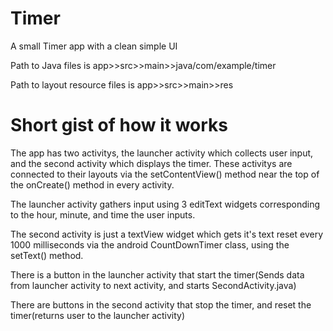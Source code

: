 # Timer
A small Timer app with a clean simple UI

Path to Java files is app>>src>>main>>java/com/example/timer

Path to layout resource files is app>>src>>main>>res

# Short gist of how it works
The app has two activitys, the launcher activity which collects user input, and the second activity which displays the timer. 
These activitys are connected to their layouts via the setContentView() method near the top of the onCreate() method in every
activity. 

The launcher activity gathers input using 3 editText widgets corresponding to the hour, minute, and time the user inputs. 

The second activity is just a textView widget which gets it's text reset every 1000 milliseconds via the android CountDownTimer class, using
the setText() method. 

There is a button in the launcher activity that start the timer(Sends data from launcher activity to next activity, and starts SecondActivity.java)

There are buttons in the second activity that stop the timer, and reset the timer(returns user to the launcher activity)






